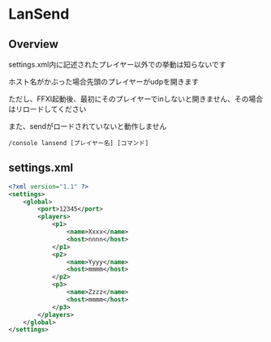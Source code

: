 # LanSend

## Overview

settings.xml内に記述されたプレイヤー以外での挙動は知らないです

ホスト名がかぶった場合先頭のプレイヤーがudpを開きます

ただし、FFXI起動後、最初にそのプレイヤーでinしないと開きません、その場合はリロードしてください

また、sendがロードされていないと動作しません

```
/console lansend [プレイヤー名] [コマンド]
```

## settings.xml

```xml
<?xml version="1.1" ?>
<settings>
    <global>
        <port>12345</port>
        <players>
            <p1>
                <name>Xxxx</name>
                <host>nnnn</host>
            </p1>
            <p2>
                <name>Yyyy</name>
                <host>mmmm</host>
            </p2>
            <p3>
                <name>Zzzz</name>
                <host>mmmm</host>
            </p3>
        </players>
    </global>
</settings>
```
